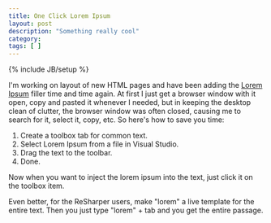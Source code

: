 ```yaml
---
title: One Click Lorem Ipsum
layout: post
description: "Something really cool"
category:
tags: [ ] 
---
```

{% include JB/setup %}



I'm working on layout of new HTML pages and have been adding the <a href="http://en.wikipedia.org/wiki/Lorem">Lorem Ipsum</a> filler time and time again. At first I just get a browser window with it open, copy and pasted it whenever I needed, but in keeping the desktop clean of clutter, the browser window was often closed, causing me to search for it,  select it, copy, etc. So here's how to save you time:

<ol>
	<li>Create a toolbox tab for common text.</li>
	<li>Select Lorem Ipsum from a file in Visual Studio.</li>
	<li>Drag the text to the toolbar.</li>
	<li>Done.</li>
</ol>

Now when you want to inject the lorem ipsum into the text, just click it on the toolbox item.

Even better, for the ReSharper users, make "lorem" a live template for the entire text. Then you just type "lorem" + tab and you get the entire passage.
